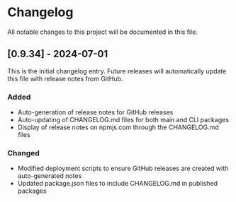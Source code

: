 # Changelog

All notable changes to this project will be documented in this file.

## [0.9.34] - 2024-07-01

This is the initial changelog entry. Future releases will automatically update this file with release notes from GitHub.

### Added
- Auto-generation of release notes for GitHub releases
- Auto-updating of CHANGELOG.md files for both main and CLI packages
- Display of release notes on npmjs.com through the CHANGELOG.md files

### Changed
- Modified deployment scripts to ensure GitHub releases are created with auto-generated notes
- Updated package.json files to include CHANGELOG.md in published packages
